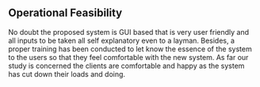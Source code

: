 ## Operational Feasibility

No doubt the proposed system is GUI based that is very user friendly and all inputs to be taken all self explanatory even to a layman. Besides, a proper training has been conducted to let know the essence of the system to the users so that they feel comfortable with the new system. As far our study is concerned the clients are comfortable and happy as the system has cut down their loads and doing.
